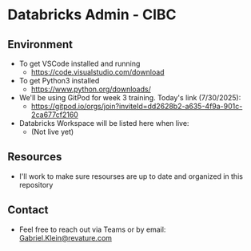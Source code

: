 # Databricks Admin - CIBC

## Environment
  - To get VSCode installed and running
    - https://code.visualstudio.com/download
  - To get Python3 installed
    - https://www.python.org/downloads/
  - We'll be using GitPod for week 3 training. Today's link (7/30/2025):
    - https://gitpod.io/orgs/join?inviteId=dd2628b2-a635-4f9a-901c-2ca677cf2160
  - Databricks Workspace will be listed here when live:
    - (Not live yet)

## Resources
  - I'll work to make sure resourses are up to date and organized in this repository

## Contact
  - Feel free to reach out via Teams or by email: Gabriel.Klein@revature.com
